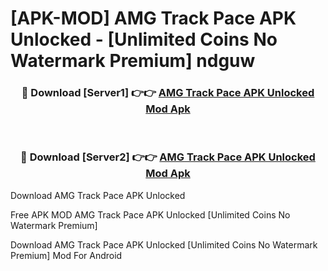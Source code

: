 # [APK-MOD] AMG Track Pace APK Unlocked - [Unlimited Coins No Watermark Premium] ndguw



<div align="center">
<h3>🔴 Download [Server1] 👉👉 <a href="https://momento.my/?title=AMG_Track_Pace_APK_Unlocked">AMG Track Pace APK Unlocked Mod Apk</a></h3><br>

<h3>🔴 Download [Server2] 👉👉 <a href="https://momento.my/?title=AMG_Track_Pace_APK_Unlocked">AMG Track Pace APK Unlocked Mod Apk</a></h3>
</div>



Download AMG Track Pace APK Unlocked 

Free APK MOD AMG Track Pace APK Unlocked [Unlimited Coins No Watermark Premium]

Download AMG Track Pace APK Unlocked [Unlimited Coins No Watermark Premium] Mod For Android
